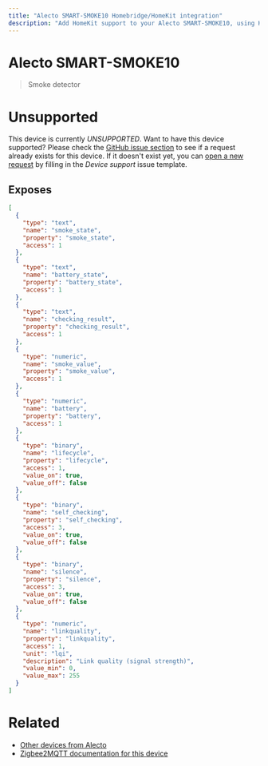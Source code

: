 ```yaml
---
title: "Alecto SMART-SMOKE10 Homebridge/HomeKit integration"
description: "Add HomeKit support to your Alecto SMART-SMOKE10, using Homebridge, Zigbee2MQTT and homebridge-z2m."
---
```

<!---
This file has been GENERATED using src/docgen/docgen.ts
DO NOT EDIT THIS FILE MANUALLY!
-->
# Alecto SMART-SMOKE10
> Smoke detector


# Unsupported

This device is currently *UNSUPPORTED*.
Want to have this device supported? Please check the [GitHub issue section](https://github.com/itavero/homebridge-z2m/issues?q=SMART-SMOKE10) to see if a request already exists for this device.
If it doesn't exist yet, you can [open a new request](https://github.com/itavero/homebridge-z2m/issues/new?assignees=&labels=enhancement&template=device_support.md&title=%5BDevice%5D+Alecto+SMART-SMOKE10) by filling in the _Device support_ issue template.

## Exposes

```json
[
  {
    "type": "text",
    "name": "smoke_state",
    "property": "smoke_state",
    "access": 1
  },
  {
    "type": "text",
    "name": "battery_state",
    "property": "battery_state",
    "access": 1
  },
  {
    "type": "text",
    "name": "checking_result",
    "property": "checking_result",
    "access": 1
  },
  {
    "type": "numeric",
    "name": "smoke_value",
    "property": "smoke_value",
    "access": 1
  },
  {
    "type": "numeric",
    "name": "battery",
    "property": "battery",
    "access": 1
  },
  {
    "type": "binary",
    "name": "lifecycle",
    "property": "lifecycle",
    "access": 1,
    "value_on": true,
    "value_off": false
  },
  {
    "type": "binary",
    "name": "self_checking",
    "property": "self_checking",
    "access": 3,
    "value_on": true,
    "value_off": false
  },
  {
    "type": "binary",
    "name": "silence",
    "property": "silence",
    "access": 3,
    "value_on": true,
    "value_off": false
  },
  {
    "type": "numeric",
    "name": "linkquality",
    "property": "linkquality",
    "access": 1,
    "unit": "lqi",
    "description": "Link quality (signal strength)",
    "value_min": 0,
    "value_max": 255
  }
]
```

# Related
* [Other devices from Alecto](../index.md#alecto)
* [Zigbee2MQTT documentation for this device](https://www.zigbee2mqtt.io/devices/SMART-SMOKE10.html)